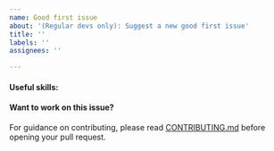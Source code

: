 ```yaml
---
name: Good first issue
about: '(Regular devs only): Suggest a new good first issue'
title: ''
labels: ''
assignees: ''

---
```


<!-- Needs the label "good first issue" assigned manually before or after opening -->

<!-- A good first issue is an uncontroversial issue, that has a relatively unique and obvious solution -->

<!-- Motivate the issue and explain the solution briefly -->

#### Useful skills:

<!-- (For example, “C++11 std::thread”, “Qt5 GUI and async GUI design” or “basic understanding of Bitcoin/Bitweb mining and the Bitcoin Core/Bitweb Core RPC interface”.) -->

#### Want to work on this issue?

For guidance on contributing, please read [CONTRIBUTING.md](https://github.com/bitweb-project/bitweb/blob/master/CONTRIBUTING.md) before opening your pull request.

